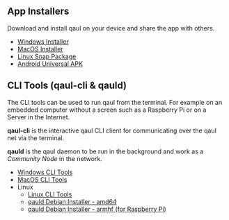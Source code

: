 ## App Installers

Download and install qaul on your device and share the app with others.

* [Windows Installer](https://github.com/qaul/qaul.net/releases/download/TAGNAME/WINDOWSVERSION.exe)
* [MacOS Installer](https://github.com/qaul/qaul.net/releases/download/TAGNAME/MACOSVERSION.dmg)
* [Linux Snap Package](https://github.com/qaul/qaul.net/releases/download/TAGNAME/SNAPVERSION.snap)
* [Android Universal APK](https://github.com/qaul/qaul.net/releases/download/TAGNAME/APKVERSION.apk)

## CLI Tools (qaul-cli & qauld)

The CLI tools can be used to run qaul from the terminal. For example on an embedded computer without a screen such as a Raspberry Pi or on a Server in the Internet.

**qaul-cli** is the interactive qaul CLI client for communicating over the qaul net via the terminal.

**qauld** is the qaul daemon to be run in the background and work as a _Community Node_ in the network.

* [Windows CLI Tools](https://github.com/qaul/qaul.net/releases/download/TAGNAME/windows-cli-binaries.zip)
* [MacOS CLI Tools](https://github.com/qaul/qaul.net/releases/download/TAGNAME/macos-cli-binaries.zip)
* Linux
    * [Linux CLI Tools](https://github.com/qaul/qaul.net/releases/download/TAGNAME/linux-cli-binaries.zip)
    * [qauld Debian Installer - amd64](https://github.com/qaul/qaul.net/releases/download/TAGNAME/DEB_AMD.deb)
    * [qauld Debian Installer - armhf (for Raspberry Pi)](https://github.com/qaul/qaul.net/releases/download/TAGNAME/DEB_ARM.deb)
